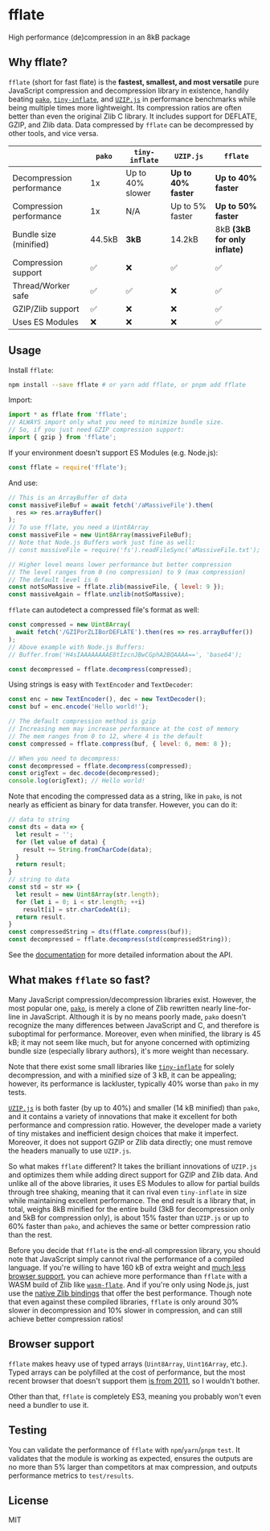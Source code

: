 # fflate
High performance (de)compression in an 8kB package

## Why fflate?
`fflate` (short for fast flate) is the **fastest, smallest, and most versatile** pure JavaScript compression and decompression library in existence, handily beating [`pako`](https://npmjs.com/package/pako), [`tiny-inflate`](https://npmjs.com/package/tiny-inflate), and [`UZIP.js`](https://github.com/photopea/UZIP.js) in performance benchmarks while being multiple times more lightweight. Its compression ratios are often better than even the original Zlib C library. It includes support for DEFLATE, GZIP, and Zlib data. Data compressed by `fflate` can be decompressed by other tools, and vice versa.

|                           | `pako` | `tiny-inflate`       | `UZIP.js`             | `fflate`                       |
|---------------------------|--------|----------------------|-----------------------|--------------------------------|
| Decompression performance | 1x     | Up to 40% slower     | **Up to 40% faster**  | **Up to 40% faster**           |
| Compression performance   | 1x     | N/A                  | Up to 5% faster       | **Up to 50% faster**           |
| Bundle size (minified)    | 44.5kB | **3kB**              | 14.2kB                | 8kB **(3kB for only inflate)** |
| Compression support       | ✅     | ❌                    | ✅                    | ✅                             |
| Thread/Worker safe        | ✅     | ✅                    | ❌                    | ✅                             |
| GZIP/Zlib support         | ✅     | ❌                    | ❌                    | ✅                             |
| Uses ES Modules           | ❌     | ❌                    | ❌                    | ✅                             |

## Usage

Install `fflate`:
```sh
npm install --save fflate # or yarn add fflate, or pnpm add fflate
```

Import:
```js
import * as fflate from 'fflate';
// ALWAYS import only what you need to minimize bundle size.
// So, if you just need GZIP compression support:
import { gzip } from 'fflate';
```
If your environment doesn't support ES Modules (e.g. Node.js):
```js
const fflate = require('fflate');
```

And use:
```js
// This is an ArrayBuffer of data
const massiveFileBuf = await fetch('/aMassiveFile').then(
  res => res.arrayBuffer()
);
// To use fflate, you need a Uint8Array
const massiveFile = new Uint8Array(massiveFileBuf);
// Note that Node.js Buffers work just fine as well:
// const massiveFile = require('fs').readFileSync('aMassiveFile.txt');

// Higher level means lower performance but better compression
// The level ranges from 0 (no compression) to 9 (max compression)
// The default level is 6
const notSoMassive = fflate.zlib(massiveFile, { level: 9 });
const massiveAgain = fflate.unzlib(notSoMassive);
```
`fflate` can autodetect a compressed file's format as well:
```js
const compressed = new Uint8Array(
  await fetch('/GZIPorZLIBorDEFLATE').then(res => res.arrayBuffer())
);
// Above example with Node.js Buffers:
// Buffer.from('H4sIAAAAAAAAE8tIzcnJBwCGphA2BQAAAA==', 'base64');

const decompressed = fflate.decompress(compressed);
```

Using strings is easy with `TextEncoder` and `TextDecoder`:
```js
const enc = new TextEncoder(), dec = new TextDecoder();
const buf = enc.encode('Hello world!');

// The default compression method is gzip
// Increasing mem may increase performance at the cost of memory
// The mem ranges from 0 to 12, where 4 is the default
const compressed = fflate.compress(buf, { level: 6, mem: 8 });

// When you need to decompress:
const decompressed = fflate.decompress(compressed);
const origText = dec.decode(decompressed);
console.log(origText); // Hello world!
```
Note that encoding the compressed data as a string, like in `pako`, is not nearly as efficient as binary for data transfer. However, you can do it:
```js
// data to string
const dts = data => {
  let result = '';
  for (let value of data) {
    result += String.fromCharCode(data);
  }
  return result;
}
// string to data
const std = str => {
  let result = new Uint8Array(str.length);
  for (let i = 0; i < str.length; ++i)
    result[i] = str.charCodeAt(i);
  return result.
}
const compressedString = dts(fflate.compress(buf));
const decompressed = fflate.decompress(std(compressedString));
```

See the [documentation](https://github.com/101arrowz/fflate/blob/master/docs/README.md) for more detailed information about the API.

## What makes `fflate` so fast?
Many JavaScript compression/decompression libraries exist. However, the most popular one, [`pako`](https://npmjs.com/package/pako), is merely a clone of Zlib rewritten nearly line-for-line in JavaScript. Although it is by no means poorly made, `pako` doesn't recognize the many differences between JavaScript and C, and therefore is suboptimal for performance. Moreover, even when minified, the library is 45 kB; it may not seem like much, but for anyone concerned with optimizing bundle size (especially library authors), it's more weight than necessary.

Note that there exist some small libraries like [`tiny-inflate`](https://npmjs.com/package/tiny-inflate) for solely decompression, and with a minified size of 3 kB, it can be appealing; however, its performance is lackluster, typically 40% worse than `pako` in my tests.

[`UZIP.js`](https://github.com/photopea/UZIP.js) is both faster (by up to 40%) and smaller (14 kB minified) than `pako`, and it contains a variety of innovations that make it excellent for both performance and compression ratio. However, the developer made a variety of tiny mistakes and inefficient design choices that make it imperfect. Moreover, it does not support GZIP or Zlib data directly; one must remove the headers manually to use `UZIP.js`.

So what makes `fflate` different? It takes the brilliant innovations of `UZIP.js` and optimizes them while adding direct support for GZIP and Zlib data. And unlike all of the above libraries, it uses ES Modules to allow for partial builds through tree shaking, meaning that it can rival even `tiny-inflate` in size while maintaining excellent performance. The end result is a library that, in total, weighs 8kB minified for the entire build (3kB for decompression only and 5kB for compression only), is about 15% faster than `UZIP.js` or up to 60% faster than `pako`, and achieves the same or better compression ratio than the rest.

Before you decide that `fflate` is the end-all compression library, you should note that JavaScript simply cannot rival the performance of a compiled language. If you're willing to have 160 kB of extra weight and [much less browser support](https://caniuse.com/wasm), you can achieve  more performance than `fflate` with a WASM build of Zlib like [`wasm-flate`](https://www.npmjs.com/package/wasm-flate). And if you're only using Node.js, just use the [native Zlib bindings](https://nodejs.org/api/zlib.html) that offer the best performance. Though note that even against these compiled libraries, `fflate` is only around 30% slower in decompression and 10% slower in compression, and can still achieve better compression ratios!

## Browser support
`fflate` makes heavy use of typed arrays (`Uint8Array`, `Uint16Array`, etc.). Typed arrays can be polyfilled at the cost of performance, but the most recent browser that doesn't support them [is from 2011](https://caniuse.com/typedarrays), so I wouldn't bother.

Other than that, `fflate` is completely ES3, meaning you probably won't even need a bundler to use it.

## Testing
You can validate the performance of `fflate` with `npm`/`yarn`/`pnpm` `test`. It validates that the module is working as expected, ensures the outputs are no more than 5% larger than competitors at max compression, and outputs performance metrics to `test/results`.

## License
MIT